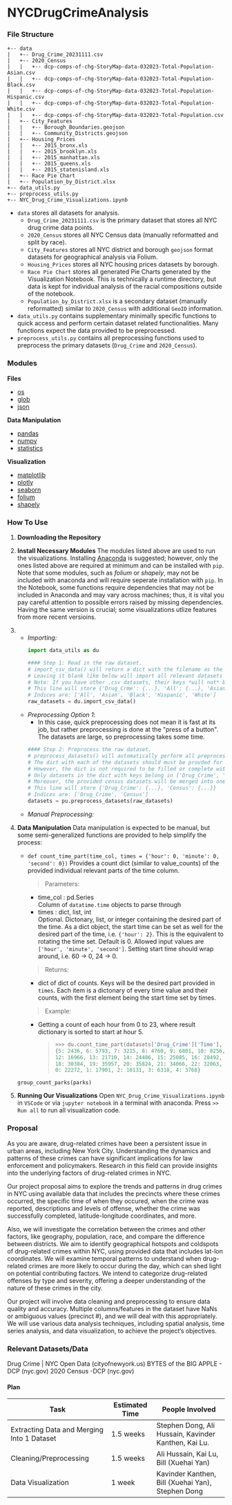 # NYCDrugCrimeAnalysis

### File Structure
```
+-- data
|   +-- Drug_Crime_20231111.csv
|   +-- 2020_Census
|   |   +-- dcp-comps-of-chg-StoryMap-data-032023-Total-Population-Asian.csv
|   |   +-- dcp-comps-of-chg-StoryMap-data-032023-Total-Population-Black.csv
|   |   +-- dcp-comps-of-chg-StoryMap-data-032023-Total-Population-Hispanic.csv
|   |   +-- dcp-comps-of-chg-StoryMap-data-032023-Total-Population-White.csv
|   |   +-- dcp-comps-of-chg-StoryMap-data-032023-Total-Population.csv
|   +-- City_Features
|   |   +-- Borough_Boundaries.geojson
|   |   +-- Community_Districts.geojson
|   +-- Housing_Prices
|   |   +-- 2015_bronx.xls
|   |   +-- 2015_brooklyn.xls
|   |   +-- 2015_manhattan.xls
|   |   +-- 2015_queens.xls
|   |   +-- 2015_statenisland.xls
|   +-- Race Pie Chart
|   +-- Population_by_District.xlsx
+-- data_utils.py
+-- preprocess_utils.py
+-- NYC_Drug_Crime_Visualizations.ipynb
```
* `data` stores all datasets for analysis.
    * `Drug_Crime_20231111.csv` is the primary dataset that stores all NYC drug crime data points.
    * `2020_Census` stores all NYC Census data (manually reformatted and split by race).
    * `City_Features` stores all NYC district and borough `geojson` format datasets for geographical analysis via Folium.
    * `Housing_Prices` stores all NYC housing prices datasets by borough.
    * `Race Pie Chart` stores all generated Pie Charts generated by the Visualization Notebook. This is technically a runtime directory, but data is kept for individual analysis of the racial compositions outside of the notebook.
    * `Population_by_District.xlsx` is a secondary dataset (manually reformatted) similar to `2020_Census` with additional `GeoID` information.
* `data_utils.py` contains supplementary minimally specific functions to quick access and perform certain dataset related functionalities. Many functions expect the data provided to be preprocessed.
* `preprocess_utils.py` contains all preprocessing functions used to preprocess the primary datasets (`Drug_Crime` and `2020_Census`).

### Modules
**Files**
* [os](https://docs.python.org/3/library/os.html)
* [glob](https://docs.python.org/3/library/glob.html)
* [json]()

**Data Manipulation**
* [pandas](https://pandas.pydata.org/docs/reference/index.html)
* [numpy](https://numpy.org/doc/stable/reference/index.html#reference)
* [statistics]()

**Visualization**
* [matplotlib]()
* [plotly]()
* [seaborn]()
* [folium]()
* [shapely]()

### How To Use
1. **Downloading the Repository**
2. **Install Necessary Modules**
The modules listed above are used to run the visualizations. Installing [Anaconda](https://www.anaconda.com/) is suggested; however, only the ones listed above are required at minimum and can be installed with `pip`. Note that some modules, such as *folium* or *shapely*, may not be included with anaconda and will require seperate installation with `pip`. In the Notebook, some functions require dependencies that may not be included in Anaconda and may vary across machines; thus, it is vital you pay careful attention to possible errors raised by missing dependencies. Having the same version is crucial; some visualizations utlize features from more recent versioins.
3. 
    - *Importing:*
        ```Python
        import data_utils as du
        
        #### Step 1: Read in the raw dataset. 
        # import_csv_data() will return a dict with the filename as the key and the dataset as a pd.DataFrame as the value.
        # Leaving it blank like below will import all relevant datasets (Drug_Crime and 2020_Census/) and also rename them to a simplified form. 
        # Note: If you have other .csv datasets, their keys *will not* be renamed.
        # This line will store {'Drug_Crme': {...}, 'All': {...}, 'Asian': {...}, 'White': {...}, ...}
        # Indices are: ['All', 'Asian', 'Black', 'Hispanic', 'White']
        raw_datasets = du.import_csv_data()
    - *Preprocessing Option 1*: 
        * In this case, quick preprocessing does not mean it is fast at its job, but rather preprocessing is done at the "press of a button". The datasets are large, so preprocessing takes some time.
        ```Python
        #### Step 2: Preprocess the raw dataset.
        # preprocess_datasets() will automatically perform all preprocessing on the primary datasets (Drug_Crime, 2020_Census).
        # The dict with each of the datasets should must be provded for any preprocessing to occur. 
        # However, the dict is not required to be filled or complete with all the raw_datasets; although, it is better to do so in order to preprocess all at once.
        # Only datasets in the dict with keys belong in ['Drug_Crime', 'All', 'Asian', 'Black', 'Hispanic', 'White'] will be preprocessed.
        # Moreover, the provided census datasets will be merged into one dataset.
        # This line will store {'Drug_Crime': {...}, 'Census': {...}}
        # Indices are: ['Drug_Crime', 'Census']
        datasets = pu.preprocess_datasets(raw_datasets)
        ```
    - *Manual Preprocessing:*

4. **Data Manipulation**
Data manipulation is expected to be manual, but some semi-generalized functions are provided to help simplify the process:

    * `def count_time_part(time_col, times = {'hour': 0, 'minute': 0, 'second': 0})`
    Provides a count dict (similar to value_counts) of the provided individual relevant parts of the time column.
        > Parameters:
            
        - time_col : pd.Series   
            Column of `datatime.time` objects to parse through
        - times : dict, list, int  
            Optional. Dictonary, list, or integer containing the desired part of the time. 
            As a dict object, the start time can be set as well for the desired part of the time, i.e. `{'hour': 2}`. This is the equivalent to rotating the time set. Default is 0. Allowed input values are `['hour', 'minute', 'second']`. Setting start time should wrap around, i.e. 60 -> 0, 24 -> 0.
        
        > Returns:
        - dict of dict of counts. Keys will be the desired part provided in `times`. 
            Each item is a dictonary of every time value and their counts, with the first element being the start time set by times.

        > Example:
        
        - Getting a count of each hour from 0 to 23, where result dictionary is sorted to start at hour 5.
            > ```Python
            > >>> du.count_time_part(datasets['Drug_Crime']['Time'], times={'hour': 5})['hour']
            > {5: 2436, 6: 5793, 7: 3215, 8: 4760, 9: 6801, 10: 8256, 11: 11910, 
            > 12: 16966, 13: 21710, 14: 24486, 15: 25085, 16: 28492, 17: 28840, 
            > 18: 30384, 19: 35957, 20: 35824, 21: 34066, 22: 32063, 23: 26056, 
            > 0: 22272, 1: 17901, 2: 10131, 3: 6318, 4: 3768}

    `group_count_parks(parks)`
5. **Running Our Visualizations** 
Open `NYC_Drug_Crime_Visualizations.ipynb` in `VSCode` or via `jupyter notebook` in a terminal with anaconda. Press `>> Run all` to run all visualization code.


### Proposal
As you are aware, drug-related crimes have been a persistent issue in urban areas, including New York City. Understanding the dynamics and patterns of these crimes can have significant implications for law enforcement and policymakers. Research in this field can provide insights into the underlying factors of drug-related crimes in NYC.

Our project proposal aims to explore the trends and patterns in drug crimes in NYC using available data that includes the precincts where these crimes occurred, the specific time of when they occured, when the crime was reported, descriptions and levels of offense, whether the crime was successfully completed, latitude-longitude coordinates, and more.

Also, we will investigate the correlation between the crimes and other factors, like geography, population, race, and compare the difference between districts. We aim to identify geographical hotspots and coldspots of drug-related crimes within NYC, using provided data that includes lat-lon coordinates. We will examine temporal patterns to understand when drug-related crimes are more likely to occur during the day, which can shed light on potential contributing factors. We intend to categorize drug-related offenses by type and severity, offering a deeper understanding of the nature of these crimes in the city.

Our project will involve data cleaning and preprocessing to ensure data quality and accuracy. Multiple columns/features in the dataset have NaNs or ambiguous values (precinct #), and we will deal with this appropriately. We will use various data analysis techniques, including spatial analysis, time series analysis, and data visualization, to achieve the project’s objectives.

### Relevant Datasets/Data
Drug Crime | NYC Open Data (cityofnewyork.us)
BYTES of the BIG APPLE - DCP (nyc.gov)
2020 Census -DCP (nyc.gov)

#### Plan
| Task | Estimated Time | People Involved |
| ---- | ---- | ---- |
| Extracting Data and Merging Into 1 Dataset | 1.5 weeks | Stephen Dong, Ali Hussain, Kavinder Kanthen, Kai Lu. |
| Cleaning/Preprocessing | 1.5 weeks | Ali Hussain, Kai Lu, Bill (Xuehai Yan) |
| Data Visualization | 1 week | Kavinder Kanthen, Bill (Xuehai Yan), Stephen Dong |